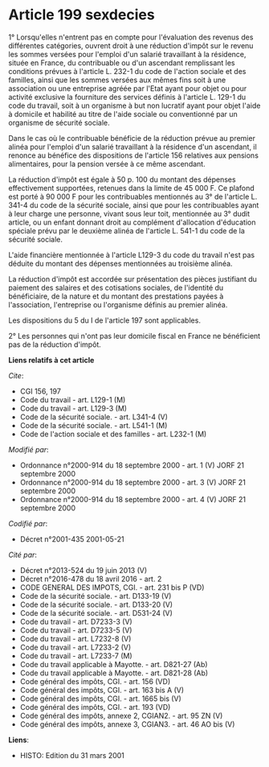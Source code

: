 # Article 199 sexdecies

1° Lorsqu'elles n'entrent pas en compte pour l'évaluation des revenus des différentes catégories, ouvrent droit à une
réduction d'impôt sur le revenu les sommes versées pour l'emploi d'un salarié travaillant à la résidence, située en France,
du contribuable ou d'un ascendant remplissant les conditions prévues à l'article L. 232-1 du code de l'action sociale et des
familles, ainsi que les sommes versées aux mêmes fins soit à une association ou une entreprise agréée par l'Etat ayant pour
objet ou pour activité exclusive la fourniture des services définis à l'article L. 129-1 du code du travail, soit à un
organisme à but non lucratif ayant pour objet l'aide à domicile et habilité au titre de l'aide sociale ou conventionné par un
organisme de sécurité sociale.

Dans le cas où le contribuable bénéficie de la réduction prévue au premier alinéa pour l'emploi d'un salarié travaillant à la
résidence d'un ascendant, il renonce au bénéfice des dispositions de l'article 156 relatives aux pensions alimentaires, pour
la pension versée à ce même ascendant.

La réduction d'impôt est égale à 50 p. 100 du montant des dépenses effectivement supportées, retenues dans la limite de 45
000 F. Ce plafond est porté à 90 000 F pour les contribuables mentionnés au 3° de l'article L. 341-4 du code de la sécurité
sociale, ainsi que pour les contribuables ayant à leur charge une personne, vivant sous leur toit, mentionnée au 3° dudit
article, ou un enfant donnant droit au complément d'allocation d'éducation spéciale prévu par le deuxième alinéa de l'article
L. 541-1 du code de la sécurité sociale.

L'aide financière mentionnée à l'article L129-3 du code du travail n'est pas déduite du montant des dépenses mentionnées au
troisième alinéa.

La réduction d'impôt est accordée sur présentation des pièces justifiant du paiement des salaires et des cotisations
sociales, de l'identité du bénéficiaire, de la nature et du montant des prestations payées à l'association, l'entreprise ou
l'organisme définis au premier alinéa.

Les dispositions du 5 du I de l'article 197 sont applicables.

2° Les personnes qui n'ont pas leur domicile fiscal en France ne bénéficient pas de la réduction d'impôt.

**Liens relatifs à cet article**

_Cite_:

  - CGI 156, 197
  - Code du travail - art. L129-1 (M)
  - Code du travail - art. L129-3 (M)
  - Code de la sécurité sociale. - art. L341-4 (V)
  - Code de la sécurité sociale. - art. L541-1 (M)
  - Code de l'action sociale et des familles - art. L232-1 (M)

_Modifié par_:

  - Ordonnance n°2000-914 du 18 septembre 2000 - art. 1 (V) JORF 21 septembre 2000
  - Ordonnance n°2000-914 du 18 septembre 2000 - art. 3 (V) JORF 21 septembre 2000
  - Ordonnance n°2000-914 du 18 septembre 2000 - art. 4 (V) JORF 21 septembre 2000

_Codifié par_:

  - Décret n°2001-435 2001-05-21

_Cité par_:

  - Décret n°2013-524 du 19 juin 2013 (V)
  - Décret n°2016-478 du 18 avril 2016 - art. 2
  - CODE GENERAL DES IMPOTS, CGI. - art. 231 bis P (VD)
  - Code de la sécurité sociale. - art. D133-19 (V)
  - Code de la sécurité sociale. - art. D133-20 (V)
  - Code de la sécurité sociale. - art. D531-24 (V)
  - Code du travail - art. D7233-3 (V)
  - Code du travail - art. D7233-5 (V)
  - Code du travail - art. L7232-8 (V)
  - Code du travail - art. L7233-2 (V)
  - Code du travail - art. L7233-7 (M)
  - Code du travail applicable à Mayotte. - art. D821-27 (Ab)
  - Code du travail applicable à Mayotte. - art. D821-28 (Ab)
  - Code général des impôts, CGI. - art. 156 (VD)
  - Code général des impôts, CGI. - art. 163 bis A (V)
  - Code général des impôts, CGI. - art. 1665 bis (V)
  - Code général des impôts, CGI. - art. 193 (VD)
  - Code général des impôts, annexe 2, CGIAN2. - art. 95 ZN (V)
  - Code général des impôts, annexe 3, CGIAN3. - art. 46 AO bis (V)

**Liens**:

  - HISTO: Edition du 31 mars 2001
